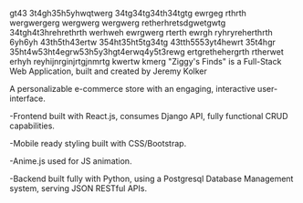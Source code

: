 gt43
3t4gh35h5yhwqtwerg
34tg34tg34th34tgtg
ewrgeg
rthrth
wergwergerg
wergwerg
wergwerg
retherhretsdgwetgwtg
34tgh4t3hrehrethrth
werhweh
ewrgwerg
rterth
ewrgh
ryhryreherthrth
6yh6yh
43th5th43ertw
354ht35ht5tg34tg
43tth5553yt4hewrt
35t4hgr
35ht4w53ht4egrw53h5y3hgt4erwq4y5t3rewg
ertgrethehergrth
rtherwet
erhyh
reyhijnrginjrtgjnmrtg
 kwertw
 kmerg
"Ziggy's Finds" is a Full-Stack Web Application,
built and created by Jeremy Kolker 

A personalizable e-commerce store with an engaging, interactive user-interface. 

-Frontend built with React.js, consumes Django API, fully functional CRUD capabilities.

-Mobile ready styling built with CSS/Bootstrap.

-Anime.js used for JS animation.

-Backend built fully with Python, using a Postgresql Database Management system, serving JSON RESTful APIs.

